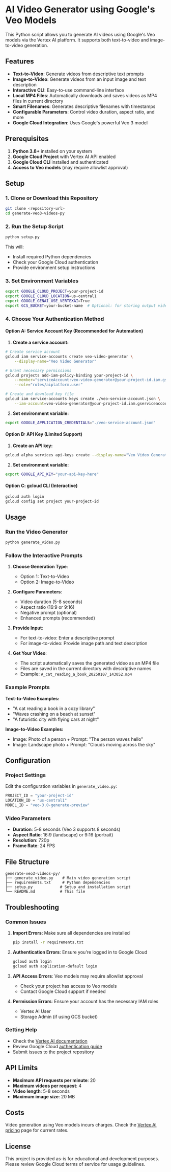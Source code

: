 # AI Video Generator using Google's Veo Models

This Python script allows you to generate AI videos using Google's Veo models via the Vertex AI platform. It supports both text-to-video and image-to-video generation.

## Features

- **Text-to-Video**: Generate videos from descriptive text prompts
- **Image-to-Video**: Generate videos from an input image and text description
- **Interactive CLI**: Easy-to-use command-line interface
- **Local MP4 Files**: Automatically downloads and saves videos as MP4 files in current directory
- **Smart Filenames**: Generates descriptive filenames with timestamps
- **Configurable Parameters**: Control video duration, aspect ratio, and more
- **Google Cloud Integration**: Uses Google's powerful Veo 3 model

## Prerequisites

1. **Python 3.8+** installed on your system
2. **Google Cloud Project** with Vertex AI API enabled
3. **Google Cloud CLI** installed and authenticated
4. **Access to Veo models** (may require allowlist approval)

## Setup

### 1. Clone or Download this Repository

```bash
git clone <repository-url>
cd generate-veo3-videos-py
```

### 2. Run the Setup Script

```bash
python setup.py
```

This will:

- Install required Python dependencies
- Check your Google Cloud authentication
- Provide environment setup instructions

### 3. Set Environment Variables

```bash
export GOOGLE_CLOUD_PROJECT=your-project-id
export GOOGLE_CLOUD_LOCATION=us-central1
export GOOGLE_GENAI_USE_VERTEXAI=True
export GCS_BUCKET=your-bucket-name  # Optional: for storing output videos
```

### 4. Choose Your Authentication Method

#### Option A: Service Account Key (Recommended for Automation)

1. **Create a service account:**

```bash
# Create service account
gcloud iam service-accounts create veo-video-generator \
    --display-name="Veo Video Generator"

# Grant necessary permissions
gcloud projects add-iam-policy-binding your-project-id \
    --member="serviceAccount:veo-video-generator@your-project-id.iam.gserviceaccount.com" \
    --role="roles/aiplatform.user"

# Create and download key file
gcloud iam service-accounts keys create ./veo-service-account.json \
    --iam-account=veo-video-generator@your-project-id.iam.gserviceaccount.com
```

2. **Set environment variable:**

```bash
export GOOGLE_APPLICATION_CREDENTIALS="./veo-service-account.json"
```

#### Option B: API Key (Limited Support)

1. **Create an API key:**

```bash
gcloud alpha services api-keys create --display-name="Veo Video Generator"
```

2. **Set environment variable:**

```bash
export GOOGLE_API_KEY="your-api-key-here"
```

#### Option C: gcloud CLI (Interactive)

```bash
gcloud auth login
gcloud config set project your-project-id
```

## Usage

### Run the Video Generator

```bash
python generate_video.py
```

### Follow the Interactive Prompts

1. **Choose Generation Type**:

   - Option 1: Text-to-Video
   - Option 2: Image-to-Video

2. **Configure Parameters**:

   - Video duration (5-8 seconds)
   - Aspect ratio (16:9 or 9:16)
   - Negative prompt (optional)
   - Enhanced prompts (recommended)

3. **Provide Input**:

   - For text-to-video: Enter a descriptive prompt
   - For image-to-video: Provide image path and text description

4. **Get Your Video**:
   - The script automatically saves the generated video as an MP4 file
   - Files are saved in the current directory with descriptive names
   - Example: `A_cat_reading_a_book_20250107_143052.mp4`

### Example Prompts

**Text-to-Video Examples:**

- "A cat reading a book in a cozy library"
- "Waves crashing on a beach at sunset"
- "A futuristic city with flying cars at night"

**Image-to-Video Examples:**

- Image: Photo of a person + Prompt: "The person waves hello"
- Image: Landscape photo + Prompt: "Clouds moving across the sky"

## Configuration

### Project Settings

Edit the configuration variables in `generate_video.py`:

```python
PROJECT_ID = "your-project-id"
LOCATION_ID = "us-central1"
MODEL_ID = "veo-3.0-generate-preview"
```

### Video Parameters

- **Duration**: 5-8 seconds (Veo 3 supports 8 seconds)
- **Aspect Ratio**: 16:9 (landscape) or 9:16 (portrait)
- **Resolution**: 720p
- **Frame Rate**: 24 FPS

## File Structure

```
generate-veo3-videos-py/
├── generate_video.py    # Main video generation script
├── requirements.txt     # Python dependencies
├── setup.py            # Setup and installation script
└── README.md           # This file
```

## Troubleshooting

### Common Issues

1. **Import Errors**: Make sure all dependencies are installed

   ```bash
   pip install -r requirements.txt
   ```

2. **Authentication Errors**: Ensure you're logged in to Google Cloud

   ```bash
   gcloud auth login
   gcloud auth application-default login
   ```

3. **API Access Errors**: Veo models may require allowlist approval

   - Check your project has access to Veo models
   - Contact Google Cloud support if needed

4. **Permission Errors**: Ensure your account has the necessary IAM roles
   - Vertex AI User
   - Storage Admin (if using GCS bucket)

### Getting Help

- Check the [Vertex AI documentation](https://cloud.google.com/vertex-ai/generative-ai/docs/video/generate-videos)
- Review Google Cloud [authentication guide](https://cloud.google.com/docs/authentication)
- Submit issues to the project repository

## API Limits

- **Maximum API requests per minute**: 20
- **Maximum videos per request**: 4
- **Video length**: 5-8 seconds
- **Maximum image size**: 20 MB

## Costs

Video generation using Veo models incurs charges. Check the [Vertex AI pricing](https://cloud.google.com/vertex-ai/pricing) page for current rates.

## License

This project is provided as-is for educational and development purposes. Please review Google Cloud terms of service for usage guidelines.
